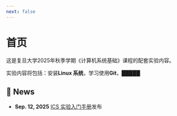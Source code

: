 ```yaml
---
next: false
---
```


# 首页

这是复旦大学2025年秋季学期《计算机系统基础》课程的配套实验内容。

实验内容将包括：安装**Linux 系统**，学习使用**Git**，█████

## 📰 News

* **Sep. 12, 2025** [ICS 实验入门手册](/lab/manual)发布

<Confetti />
